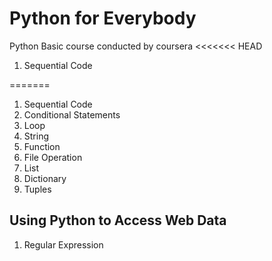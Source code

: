 Python for Everybody
====================
Python Basic course conducted by coursera
<<<<<<< HEAD
 1. Sequential Code
  
=======
 
 1. Sequential Code 
 2. Conditional Statements 
 3. Loop
 4. String
 5. Function
 6. File Operation 
 7. List
 8. Dictionary 
 9. Tuples
 
 ## Using Python to Access Web Data

 1. Regular Expression


